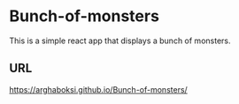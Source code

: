 # Bunch-of-monsters
This is a simple react app that displays a bunch of monsters. 
## URL
https://arghaboksi.github.io/Bunch-of-monsters/
